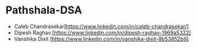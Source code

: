 # Pathshala-DSA

- Caleb Chandrasekar[https://www.linkedin.com/in/caleb-chandrasekar/]
- Dipesh Raghav.[https://www.linkedin.com/in/dipesh-raghav-1969a5322]
- Vanshika Dixit [https://www.linkedin.com/in/vanshika-dixit-8b53852b9]
